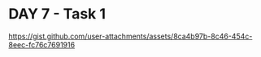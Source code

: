# DAY 7 - Task 1

https://gist.github.com/user-attachments/assets/8ca4b97b-8c46-454c-8eec-fc76c7691916
